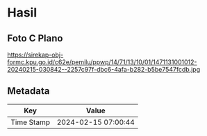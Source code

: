 # Hasil

## Foto C Plano

https://sirekap-obj-formc.kpu.go.id/c62e/pemilu/ppwp/14/71/13/10/01/1471131001012-20240215-030842--2257c97f-dbc6-4afa-b282-b5be7547fcdb.jpg


## Metadata

| Key        | Value               |
| ---------- | ------------------- |
| Time Stamp | 2024-02-15 07:00:44 |



